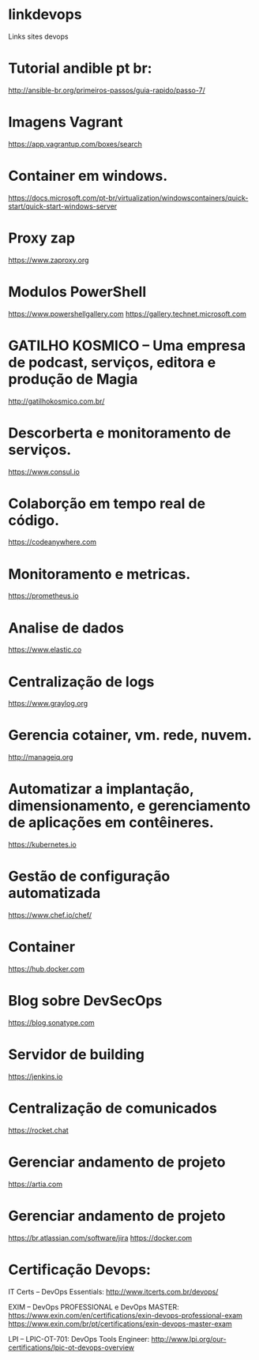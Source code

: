 # linkdevops
Links sites devops
# Tutorial andible pt br:
http://ansible-br.org/primeiros-passos/guia-rapido/passo-7/ 

# Imagens Vagrant
https://app.vagrantup.com/boxes/search

# Container em windows.
https://docs.microsoft.com/pt-br/virtualization/windowscontainers/quick-start/quick-start-windows-server

# Proxy zap
https://www.zaproxy.org

# Modulos PowerShell
https://www.powershellgallery.com
https://gallery.technet.microsoft.com

# GATILHO KOSMICO – Uma empresa de podcast, serviços, editora e produção de Magia
http://gatilhokosmico.com.br/

# Descorberta e monitoramento de serviços. 
https://www.consul.io

# Colaborção em tempo real de código. 
https://codeanywhere.com

# Monitoramento e metricas.
https://prometheus.io

# Analise de dados
https://www.elastic.co

# Centralização de logs
https://www.graylog.org

# Gerencia cotainer, vm. rede, nuvem.
http://manageiq.org

# Automatizar a implantação, dimensionamento, e gerenciamento de aplicações em contêineres.
https://kubernetes.io

# Gestão de configuração automatizada
https://www.chef.io/chef/

# Container
https://hub.docker.com

# Blog sobre DevSecOps
https://blog.sonatype.com

# Servidor de building
https://jenkins.io

# Centralização de comunicados
https://rocket.chat

# Gerenciar andamento de projeto
https://artia.com

# Gerenciar andamento de projeto
https://br.atlassian.com/software/jira
https://docker.com

# Certificação Devops:
IT Certs – DevOps Essentials: 
http://www.itcerts.com.br/devops/

EXIM – DevOps PROFESSIONAL e DevOps MASTER:
https://www.exin.com/en/certifications/exin-devops-professional-exam
https://www.exin.com/br/pt/certifications/exin-devops-master-exam

LPI – LPIC-OT-701: DevOps Tools Engineer:
http://www.lpi.org/our-certifications/lpic-ot-devops-overview
